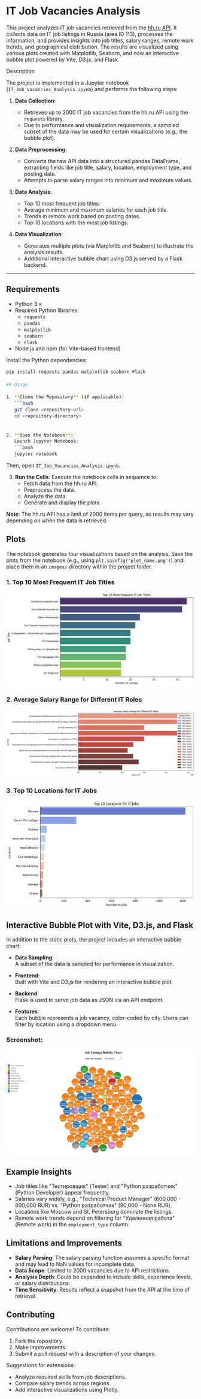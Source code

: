 # IT Job Vacancies Analysis

This project analyzes IT job vacancies retrieved from the [hh.ru API](https://api.hh.ru/). 
It collects data on IT job listings in Russia (area ID 113), processes the information, and provides insights into job titles, 
salary ranges, remote work trends, and geographical distribution. The results are visualized using various plots created with 
Matplotlib, Seaborn, and now an interactive bubble plot powered by Vite, D3.js, and Flask.

Description

The project is implemented in a Jupyter notebook (`IT_Job_Vacancies_Analysis.ipynb`) and performs the following steps:

1. **Data Collection**:  
   - Retrieves up to 2000 IT job vacancies from the hh.ru API using the `requests` library.
   - Due to performance and visualization requirements, a sampled subset of the data may be used for certain visualizations (e.g., the bubble plot).

2. **Data Preprocessing**:  
   - Converts the raw API data into a structured pandas DataFrame, extracting fields like job title, salary, location, employment type, and posting date.  
   - Attempts to parse salary ranges into minimum and maximum values.

3. **Data Analysis**:  
   - Top 10 most frequent job titles.  
   - Average minimum and maximum salaries for each job title.  
   - Trends in remote work based on posting dates.  
   - Top 10 locations with the most job listings.

4. **Data Visualization**:  
   - Generates multiple plots (via Matplotlib and Seaborn) to illustrate the analysis results.  
   - Additional interactive bubble chart using D3.js served by a Flask backend.

---

## Requirements

- Python 3.x
- Required Python libraries:
  - `requests`
  - `pandas`
  - `matplotlib`
  - `seaborn`
  - `Flask`
- Node.js and npm (for Vite-based frontend)

Install the Python dependencies:

```bash
pip install requests pandas matplotlib seaborn Flask

## Usage

1. **Clone the Repository** (if applicable):
   ```bash
   git clone <repository-url>
   cd <repository-directory>
   

2. **Open the Notebook**:
   Launch Jupyter Notebook:
   ```bash
   jupyter notebook
   ```
   Then, open `IT_Job_Vacancies_Analysis.ipynb`.

3. **Run the Cells**:
   Execute the notebook cells in sequence to:
   - Fetch data from the hh.ru API.
   - Preprocess the data.
   - Analyze the data.
   - Generate and display the plots.

**Note**: The hh.ru API has a limit of 2000 items per query, so results may vary depending on when the data is retrieved.

## Plots

The notebook generates four visualizations based on the analysis. Save the plots from the notebook (e.g., using `plt.savefig('plot_name.png')`) and place them in an `images/` directory within the project folder.

### 1. Top 10 Most Frequent IT Job Titles
![Top 10 Most Frequent IT Job Titles](top_10_job_titles.png)


### 2. Average Salary Range for Different IT Roles
![Average Salary Range for Different IT Roles](salary_ranges.png)


### 3. Top 10 Locations for IT Jobs
![Top 10 Locations for IT Jobs](top_10_locations.png)

## Interactive Bubble Plot with Vite, D3.js, and Flask

In addition to the static plots, the project includes an interactive bubble chart:

- **Data Sampling**:  
  A subset of the data is sampled for performance in visualization.

- **Frontend**:  
  Built with Vite and D3.js for rendering an interactive bubble plot.

- **Backend**:  
  Flask is used to serve job data as JSON via an API endpoint.

- **Features**:  
  Each bubble represents a job vacancy, color-coded by city. Users can filter by location using a dropdown menu.

### Screenshot:
![Job Listings Bubble Chart](job_listings_bubble_chart.png)


## Example Insights

- Job titles like "Тестировщик" (Tester) and "Python разработчик" (Python Developer) appear frequently.
- Salaries vary widely, e.g., "Technical Product Manager" (600,000 - 800,000 RUR) vs. "Python разработчик" (90,000 - None RUR).
- Locations like Moscow and St. Petersburg dominate the listings.
- Remote work trends depend on filtering for "Удаленная работа" (Remote work) in the `employment_type` column.

## Limitations and Improvements

- **Salary Parsing**: The salary parsing function assumes a specific format and may lead to NaN values for incomplete data.
- **Data Scope**: Limited to 2000 vacancies due to API restrictions.
- **Analysis Depth**: Could be expanded to include skills, experience levels, or salary distributions.
- **Time Sensitivity**: Results reflect a snapshot from the API at the time of retrieval.

## Contributing

Contributions are welcome! To contribute:
1. Fork the repository.
2. Make improvements.
3. Submit a pull request with a description of your changes.

Suggestions for extensions:
- Analyze required skills from job descriptions.
- Compare salary trends across regions.
- Add interactive visualizations using Plotly.
